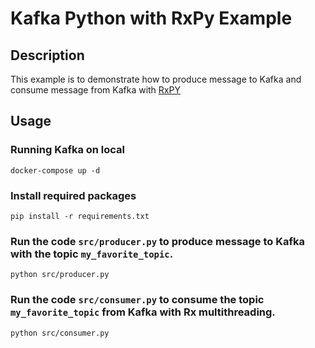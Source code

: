 # Kafka Python with RxPy Example

## Description

This example is to demonstrate how to produce message to Kafka and consume message from Kafka with [RxPY](https://github.com/ReactiveX/RxPY)

## Usage 
### Running Kafka on local
```
docker-compose up -d 
```
### Install required packages
```
pip install -r requirements.txt
```
### Run the code `src/producer.py` to produce message to Kafka with the topic `my_favorite_topic`. 
```
python src/producer.py
```
### Run the code `src/consumer.py` to consume the topic `my_favorite_topic` from Kafka with Rx multithreading. 
```
python src/consumer.py
```
